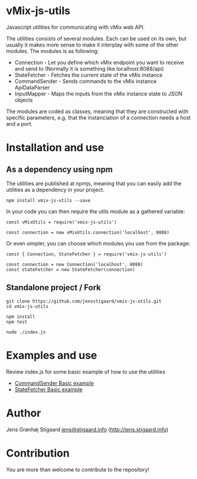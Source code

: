 # vMix-js-utils
Javascript utilities for communicating with vMix web API.

The utilities consists of several modules. Each can be used on its own, but usually it makes more sense to make it interplay with some of the other modules.
The modules is as following:
 - Connection - Let you define which vMix endpoint you want to receive and send to (Normally it is something like localhost:8088/api)
 - StateFetcher - Fetches the current state of the vMix instance
 - CommandSender - Sends commands to the vMix instance ApiDataParser
 - InputMapper - Maps the inputs from the vMix instance state to JSON objects

The modules are coded as classes, meaning that they are constructed with specific parameters, e.g. that the instanciation of a connection needs a host and a port. 

# Installation and use
## As a dependency using npm
The utilities are published at npmjs, meaning that you can easily add the utilities as a dependency in your project.
```
npm install vmix-js-utils --save
```
In your code you can then require the utils module as a gathered variable:
```
const vMixUtils = require('vmix-js-utils')

const connection = new vMixUtils.connection('localhost', 8088)
```

Or even simpler, you can choose which modules you use from the package:
```
const { Connection, StateFetcher } = require('vmix-js-utils')

const connection = new Connection('localhost', 8088)
const stateFetcher = new StateFetcher(connection)
```

## Standalone project / Fork
```
git clone https://github.com/jensstigaard/vmix-js-utils.git
cd vmix-js-utils

npm install
npm test

node ./index.js
```
# Examples and use
Review index.js for some basic example of how to use the utilities
 - [CommandSender Basic example](../../blob/master/examples/command-sender-basic.js)
 - [StateFetcher Basic example](../../blob/master/examples/state-fetcher-basic.js)

# Author
Jens Grønhøj Stigaard <jens@stigaard.info> (http://jens.stigaard.info)

# Contribution
You are more than welcome to contribute to the repository!

